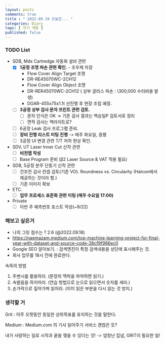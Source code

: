 ```yaml
---
layout: posts
comments: true
title : " 2022.09.19 오늘은... "
categories: Diary
tags: [ 자기 개발 ]
published: false
---
```


### TODO List

- SDB, Mdx Cartredge 자동화 설비 관련
  - [x] **1공정 조명 파손 관련 확인.** - 조우제 차장
    - Flow Cover Align Target 조명
    - DR-RE45070WC-2CH12
    - Flow Cover Align Object 조명
    - DR-RER45070WC-2CH12 ( 상부 글라스 파손 : \300,000 수리비용 발생)
    - DGAR-455x75x1.1t 선진행 후 현장 조립 예정.
  - [ ] **3공정 상부 검사 문자 프린트 관련 검토.**
    - [ ] 문자 인식은 OK -> 기존 검사 결과는 백승일P 검토서로 정리
    - [ ] 면적 검사는 백라이트로?
  - [ ] 6공정 Leak 검사 프로그램 준비.
  - [ ] **장비 진행 리스트 미팅 진행** -> 매주 화요일, 증평
  - [ ] 3공정 UI 변경 관련 T/T 저하 현상 확인.

- SDV, UT Laser Inner Cut 신작 관련
  - [ ] **비전맵 작성**
  - [ ] Base Program 준비 (β2 Laser Source & VAT 적용 필요)

- SDB, 5공정 분주 단동기 신작 관련
  - [ ] 건조전 검사 컨셉 검토(기존 VO). Roundness vs. Circularity (Halcon에서 제공하는 것이라 함.)
  - [ ] 기존 이미지 확보

- ETC.
  - [ ] **업무 프로세스 표준화 관련 미팅 (매주 수요일 17:00)**

- Private
  - [ ] 이번 주 예측번호 포스트 작성(~9/22)

### 해보고 싶은거

- 나의 그릿 점수는 ? 2.6 (@2022.09.18)
- <https://naemazam.medium.com/top-machine-learning-project-for-final-year-with-dataset-and-source-code-38cf9f986ec0>
- Google SEO 알아보기. : 검색엔진이 특정 검색내용을 상단에 표시해주는 것.
- 회사 업무를 18시 전에 완료한다.

속독의 방법

1. 주변시를 활용하라. (문장의 맥락을 파악하면 읽기.)
2. 속발음을 하지마라. (연습 방법으로 눈으로 읽으면서 숫자를 세라.)
3. 손가락으로 짚어가며 읽어라. (이미 읽은 부분을 다시 읽는 것 방지.)

### 생각할 거

Grit
 : 아주 오랫동안 동일한 상위목표를 유지하는 것을 말한다.

Medium
 : Medium.com 의 기사 읽어주기 서비스 괜찮은 듯?

내가 사랑하는 일로 시작과 끝을 맺을 수 있다는 것! -> 엄청난 집념, GRIT이 필요한 일!
